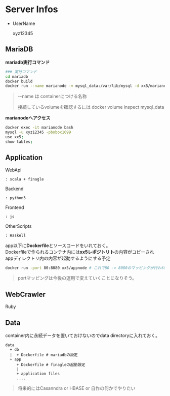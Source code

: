 # Server Infos

  * UserName
 
    xyz12345

## MariaDB

  **mariadb実行コマンド**

  ```bash
  ### 実行コマンド
  cd mariadb
  docker build
  docker run --name marianode -v mysql_data:/var/lib/mysql -d xx5/marianode
  ```

  > --name は containerにつける名称  
  >
  > 接続しているvolumeを確認するには
  > docker volume inspect mysql_data

  **marianodeへアクセス**

  ```bash
  docker exec -it marianode bash
  mysql -u xyz12345 -pbobox1099
  use xx5;
  show tables;
  ```

## Application

  WebApi

    : scala + finagle

  Backend

    : python3

  Frontend

    : js
  
  OtherScripts

    : Haskell
  
  app以下に**Dockerfile**とソースコードをいれておく。  
  Dockerfileで作られるコンテナ内には**xx5レポジトリト**の内容がコピーされ   
  appディレクトリ内の内容が起動するようにする予定   

  ```bash
  docker run -port 80:8080 xx5/appnode # これで80 -> 8080のマッピングが行われる
  ```

  > portマッピングは今後の運用で変えていくことになりそう。

## WebCrawler

  Ruby


## Data

  container内に永続データを置いておけないのでdata directoryに入れておく。

  ```
  data  
    + db  
    |  + Dockerfile # mariadbの設定   
    + app   
       + Dockerfile # finagleの起動設定    
       |    
       + application files    
       ....   
  ```

  > 将来的にはCasanndra or HBASE or 自作の何かでやりたい

